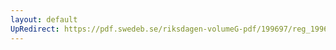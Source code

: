 ```yaml
---
layout: default
UpRedirect: https://pdf.swedeb.se/riksdagen-volumeG-pdf/199697/reg_199697/reg_199697_0292.pdf
---
```

